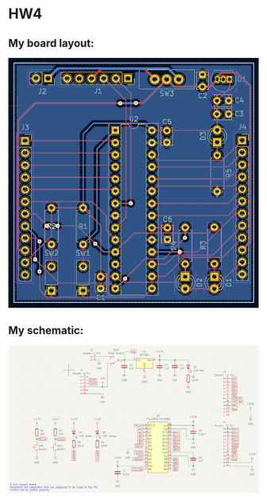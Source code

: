 # HW4
## My board layout:
![board](Images/myBoard.png)

## My schematic:
![schematic](Images/mySchematic.png)